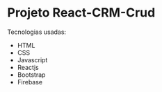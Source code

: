 # Projeto React-CRM-Crud

Tecnologias usadas:
- HTML
- CSS
- Javascript
- Reactjs
- Bootstrap
- Firebase